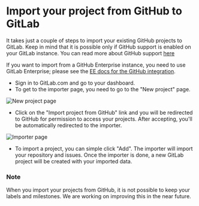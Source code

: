 # Import your project from GitHub to GitLab

It takes just a couple of steps to import your existing GitHub projects to GitLab. Keep in mind that it is possible only if
GitHub support is enabled on your GitLab instance. You can read more about GitHub support [here](http://doc.gitlab.com/ce/integration/github.html)

If you want to import from a GitHub Enterprise instance, you need to use GitLab Enterprise; please see the [EE docs for the GitHub integration](http://doc.gitlab.com/ee/integration/github.html).

* Sign in to GitLab.com and go to your dashboard.
* To get to the importer page, you need to go to the "New project" page.

![New project page](github_importer/new_project_page.png)

* Click on the "Import project from GitHub" link and you will be redirected to GitHub for permission to access your projects. After accepting, you'll be automatically redirected to the importer.

![Importer page](github_importer/importer.png)

* To import a project, you can simple click "Add". The importer will import your repository and issues. Once the importer is done, a new GitLab project will be created with your imported data.

### Note
When you import your projects from GitHub, it is not possible to keep your labels and milestones. We are working on improving this in the near future.
